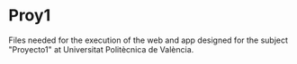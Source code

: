 # Proy1
Files needed for the execution of the web and app designed for the subject "Proyecto1" at Universitat Politècnica de València.
